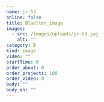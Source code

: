 ```yaml
---
name: jr-53
online: false
title: Blaetter_image
images:
  - src: /images/uploads/jr-53.jpg
    alt: ""
category: B
kind: image
video: ""
startTime: 0
order_about: 0
order_projects: 100
order_video: 0
body: ""
body_en: ""
---
```

